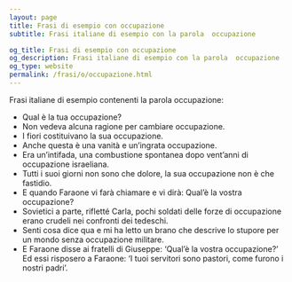 ```yaml
---
layout: page
title: Frasi di esempio con occupazione 
subtitle: Frasi italiane di esempio con la parola  occupazione

og_title: Frasi di esempio con occupazione 
og_description: Frasi italiane di esempio con la parola  occupazione
og_type: website
permalink: /frasi/o/occupazione.html
---
```


Frasi italiane di esempio contenenti la parola occupazione:


- Qual è la tua occupazione?
- Non vedeva alcuna ragione per cambiare occupazione.
- I fiori costituivano la sua occupazione.
- Anche questa è una vanità e un’ingrata occupazione.
- Era un’intifada, una combustione spontanea dopo vent’anni di occupazione israeliana.
- Tutti i suoi giorni non sono che dolore, la sua occupazione non è che fastidio.
- E quando Faraone vi farà chiamare e vi dirà: Qual’è la vostra occupazione?
- Sovietici a parte, rifletté Carla, pochi soldati delle forze di occupazione erano crudeli nei confronti dei tedeschi.
- Senti cosa dice qua e mi ha letto un brano che descrive lo stupore per un mondo senza occupazione militare.
- E Faraone disse ai fratelli di Giuseppe: ‘Qual’è la vostra occupazione?’ Ed essi risposero a Faraone: ‘I tuoi servitori sono pastori, come furono i nostri padri’.
